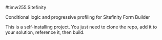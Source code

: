 #timw255.Sitefinity

Conditional logic and progressive profiling for Sitefinity Form Builder

This is a self-installing project. You just need to clone the repo, add it to your solution, reference it, then build.